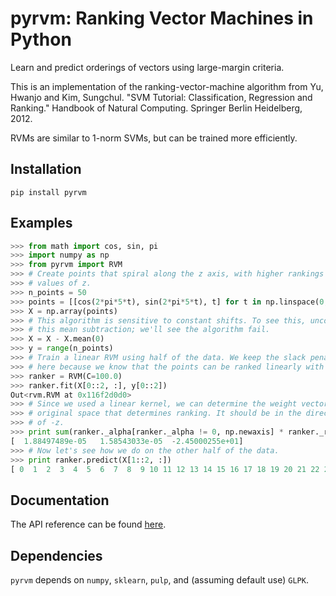 pyrvm: Ranking Vector Machines in Python
========================================

Learn and predict orderings of vectors using large-margin criteria.

This is an implementation of the ranking-vector-machine algorithm from
Yu, Hwanjo and Kim, Sungchul. "SVM Tutorial: Classification, Regression and
Ranking." Handbook of Natural Computing. Springer Berlin Heidelberg, 2012.

RVMs are similar to 1-norm SVMs, but can be trained more efficiently.

Installation
------------

`pip install pyrvm`

Examples
--------

```python
>>> from math import cos, sin, pi
>>> import numpy as np
>>> from pyrvm import RVM
>>> # Create points that spiral along the z axis, with higher rankings at lower
>>> # values of z.
>>> n_points = 50
>>> points = [[cos(2*pi*5*t), sin(2*pi*5*t), t] for t in np.linspace(0, 1, n_points)]
>>> X = np.array(points)
>>> # This algorithm is sensitive to constant shifts. To see this, uncomment
>>> # this mean subtraction; we'll see the algorithm fail.
>>> X = X - X.mean(0)
>>> y = range(n_points)
>>> # Train a linear RVM using half of the data. We keep the slack penalty C high
>>> # here because we know that the points can be ranked linearly with no errors.
>>> ranker = RVM(C=100.0)
>>> ranker.fit(X[0::2, :], y[0::2])
Out<rvm.RVM at 0x116f2d0d0>
>>> # Since we used a linear kernel, we can determine the weight vector in the
>>> # original space that determines ranking. It should be in the direction
>>> # of -z.
>>> print sum(ranker._alpha[ranker._alpha != 0, np.newaxis] * ranker._rank_vectors, 0)
[  1.88497489e-05   1.58543033e-05  -2.45000255e+01]
>>> # Now let's see how we do on the other half of the data.
>>> print ranker.predict(X[1::2, :])
[ 0  1  2  3  4  5  6  7  8  9 10 11 12 13 14 15 16 17 18 19 20 21 22 23 24]
```

Documentation
-------------

The API reference can be found [here](doc/_build/html/pyrvm.html).

Dependencies
------------

`pyrvm` depends on `numpy`, `sklearn`, `pulp`, and (assuming default use)
`GLPK`.

